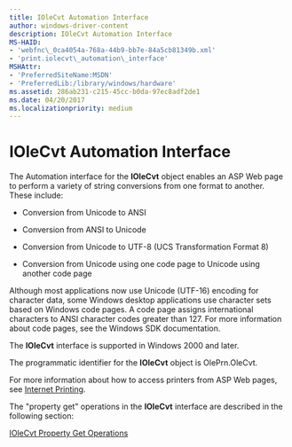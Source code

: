 ```yaml
---
title: IOleCvt Automation Interface
author: windows-driver-content
description: IOleCvt Automation Interface
MS-HAID:
- 'webfnc\_0ca4054a-768a-44b9-bb7e-84a5cb81349b.xml'
- 'print.iolecvt\_automation\_interface'
MSHAttr:
- 'PreferredSiteName:MSDN'
- 'PreferredLib:/library/windows/hardware'
ms.assetid: 286ab231-c215-45cc-b0da-97ec8adf2de1
ms.date: 04/20/2017
ms.localizationpriority: medium
---
```


# IOleCvt Automation Interface

The Automation interface for the **IOleCvt** object enables an ASP Web page to perform a variety of string conversions from one format to another. These include:

-   Conversion from Unicode to ANSI

-   Conversion from ANSI to Unicode

-   Conversion from Unicode to UTF-8 (UCS Transformation Format 8)

-   Conversion from Unicode using one code page to Unicode using another code page

Although most applications now use Unicode (UTF-16) encoding for character data, some Windows desktop applications use character sets based on Windows code pages. A code page assigns international characters to ANSI character codes greater than 127. For more information about code pages, see the Windows SDK documentation.

The **IOleCvt** interface is supported in Windows 2000 and later.

The programmatic identifier for the **IOleCvt** object is OlePrn.OleCvt.

For more information about how to access printers from ASP Web pages, see [Internet Printing](https://docs.microsoft.com/windows-hardware/drivers/print/internet-printing).

The "property get" operations in the **IOleCvt** interface are described in the following section:

[IOleCvt Property Get Operations](iolecvt-property-get-operations.md)
